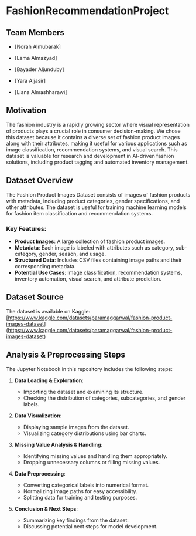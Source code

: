 # FashionRecommendationProject

## Team Members
- [Norah Almubarak]

- [Lama Almazyad]

- [Bayader Aljunduby]

- [Yara Aljasir]

- [Liana Almashharawi]


## Motivation
The fashion industry is a rapidly growing sector where visual representation of products plays a crucial role in consumer decision-making. We chose this dataset because it contains a diverse set of fashion product images along with their attributes, making it useful for various applications such as image classification, recommendation systems, and visual search. This dataset is valuable for research and development in AI-driven fashion solutions, including product tagging and automated inventory management.

## Dataset Overview
The Fashion Product Images Dataset consists of images of fashion products with metadata, including product categories, gender specifications, and other attributes. The dataset is useful for training machine learning models for fashion item classification and recommendation systems.

### Key Features:
- **Product Images**: A large collection of fashion product images.
- **Metadata**: Each image is labeled with attributes such as category, sub-category, gender, season, and usage.
- **Structured Data**: Includes CSV files containing image paths and their corresponding metadata.
- **Potential Use Cases**: Image classification, recommendation systems, inventory automation, visual search, and attribute prediction.

## Dataset Source
The dataset is available on Kaggle:
[https://www.kaggle.com/datasets/paramaggarwal/fashion-product-images-dataset](https://www.kaggle.com/datasets/paramaggarwal/fashion-product-images-dataset)

## Analysis & Preprocessing Steps
The Jupyter Notebook in this repository includes the following steps:

1. **Data Loading & Exploration**:
   - Importing the dataset and examining its structure.
   - Checking the distribution of categories, subcategories, and gender labels.

2. **Data Visualization**:
   - Displaying sample images from the dataset.
   - Visualizing category distributions using bar charts.
   
3. **Missing Value Analysis & Handling**:
   - Identifying missing values and handling them appropriately.
   - Dropping unnecessary columns or filling missing values.

4. **Data Preprocessing**:
   - Converting categorical labels into numerical format.
   - Normalizing image paths for easy accessibility.
   - Splitting data for training and testing purposes.

5. **Conclusion & Next Steps**:
   - Summarizing key findings from the dataset.
   - Discussing potential next steps for model development.



